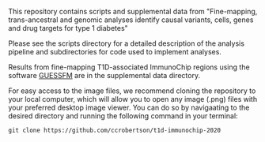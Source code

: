 This repository contains scripts and supplemental data from "Fine-mapping, trans-ancestral and genomic analyses identify causal variants, cells, genes and drug targets for type 1 diabetes"

Please see the scripts directory for a detailed description of the analysis pipeline and subdirectories for code used to implement analyses.

Results from fine-mapping T1D-associated ImmunoChip regions using the software [GUESSFM](https://github.com/chr1swallace/GUESSFM) are in the supplemental data directory. 

For easy access to the image files, we recommend cloning the repository to your local computer, which will allow you to open any image (.png) files with your preferred desktop image viewer.
You can do so by navigaating to the desired directory and running the following command in your terminal:
```
git clone https://github.com/ccrobertson/t1d-immunochip-2020
```
